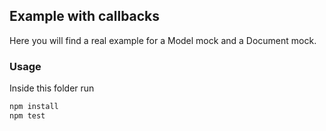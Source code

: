 ## Example with callbacks

Here you will find a real example for a Model mock and a Document mock. 

### Usage

Inside this folder run

```js
npm install
npm test
```
